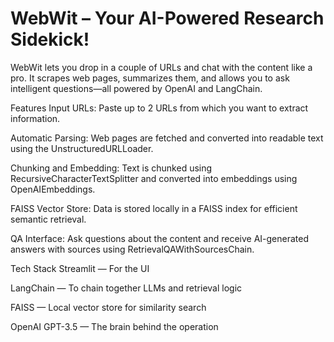 # WebWit – Your AI-Powered Research Sidekick!
WebWit lets you drop in a couple of URLs and chat with the content like a pro. It scrapes web pages, summarizes them, and allows you to ask intelligent questions—all powered by OpenAI and LangChain.

Features
Input URLs: Paste up to 2 URLs from which you want to extract information.

Automatic Parsing: Web pages are fetched and converted into readable text using the UnstructuredURLLoader.

Chunking and Embedding: Text is chunked using RecursiveCharacterTextSplitter and converted into embeddings using OpenAIEmbeddings.

FAISS Vector Store: Data is stored locally in a FAISS index for efficient semantic retrieval.

QA Interface: Ask questions about the content and receive AI-generated answers with sources using RetrievalQAWithSourcesChain.

Tech Stack
Streamlit — For the UI

LangChain — To chain together LLMs and retrieval logic

FAISS — Local vector store for similarity search

OpenAI GPT-3.5 — The brain behind the operation

